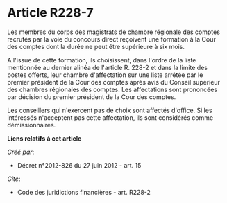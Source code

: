 # Article R228-7

Les membres du corps des magistrats de chambre régionale des comptes recrutés par la voie du concours direct reçoivent une
formation à la Cour des comptes dont la durée ne peut être supérieure à six mois. 

A l'issue de cette formation, ils choisissent, dans l'ordre de la liste mentionnée au dernier alinéa de l'article R. 228-2 et
dans la limite des postes offerts, leur chambre d'affectation sur une liste arrêtée par le premier président de la Cour des
comptes après avis du Conseil supérieur des chambres régionales des comptes. Les affectations sont prononcées par décision du
premier président de la Cour des comptes. 

Les conseillers qui n'exercent pas de choix sont affectés d'office. Si les intéressés n'acceptent pas cette affectation, ils
sont considérés comme démissionnaires.

**Liens relatifs à cet article**

_Créé par_:

  - Décret n°2012-826 du 27 juin 2012 - art. 15

_Cite_:

  - Code des juridictions financières - art. R228-2
